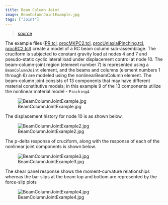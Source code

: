 ```yaml
---
title: Beam Column Joint
image: BeamColumnJointExample.jpg
tags: ["Joint"]
---
```


> [source](https://opensees.berkeley.edu/wiki/index.php/BeamColumnJointExample_Corrected)

The example files (<a href="./PR.tcl"
title="wikilink">PR.tcl</a>, <a href="./procMKPC2.tcl"
title="wikilink">procMKPC2.tcl</a>, <a
href="./procUniaxialPinching.tcl"
title="wikilink">procUniaxialPinching.tcl</a>, <a
href="./procRC2.tcl" title="wikilink">procRC2.tcl</a>) create a
model of a RC beam column sub-assemblage. The cruciform is subjected to
constant gravity load at nodes 4 and 7 and pseudo-static cyclic lateral
load under displacement control at node 10. The beam-column-joint region
(element number 7) is represented using a `BeamColumnJoint` element, and
the beams and columns (element numbers 1 through 6) are modeled using
the nonlinearBeamColumn element. The beam-column joint consists of 13
components that may have different material constitutive models; in this
example 9 of the 13 components utilize the nonlinear material model -
`Pinching4`.

<figure>
<img src="./BeamColumnJointExample.jpg" title="BeamColumnJointExample.jpg"
alt="BeamColumnJointExample.jpg" />
<figcaption aria-hidden="true">BeamColumnJointExample.jpg</figcaption>
</figure>
<p>The displacement history for node 10 is as shown below.</p>
<figure>
<img src="./BeamColumnJointExample2.jpg"
title="BeamColumnJointExample2.jpg" alt="BeamColumnJointExample2.jpg" />
<figcaption aria-hidden="true">BeamColumnJointExample2.jpg</figcaption>
</figure>
<p>The p-delta response of cruciform, along with the response of each of
the nonlinear joint components is shown below.</p>
<figure>
<img src="./BeamColumnJointExample3.jpg"
title="BeamColumnJointExample3.jpg" alt="BeamColumnJointExample3.jpg" />
<figcaption aria-hidden="true">BeamColumnJointExample3.jpg</figcaption>
</figure>
<p>The shear panel response shows the moment-curvature relationships
whereas the bar slips at the beam top and bottom are represented by the
force-slip plots</p>
<figure>
<img src="./BeamColumnJointExample4.jpg"
title="BeamColumnJointExample4.jpg" alt="BeamColumnJointExample4.jpg" />
<figcaption aria-hidden="true">BeamColumnJointExample4.jpg</figcaption>
</figure>

